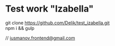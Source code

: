 # Test work "Izabella"

git clone https://github.com/Delik/test_izabella.git <br />
npm i && gulp

// iusmanov.frontend@gmail.com
